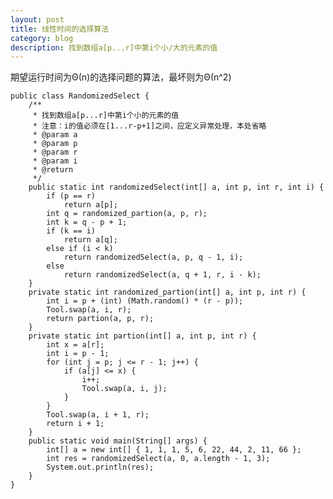 ```yaml
---
layout: post
title: 线性时间的选择算法
category: blog
description: 找到数组a[p...r]中第i个小/大的元素的值
---
```


期望运行时间为Θ(n)的选择问题的算法，最坏则为Θ(n^2)

	public class RandomizedSelect {
	    /**
	     * 找到数组a[p...r]中第i个小的元素的值
	     * 注意：i的值必须在[1...r-p+1]之间，应定义异常处理，本处省略
	     * @param a
	     * @param p
	     * @param r
	     * @param i
	     * @return
	     */
	    public static int randomizedSelect(int[] a, int p, int r, int i) {
	        if (p == r)
	            return a[p];
	        int q = randomized_partion(a, p, r);
	        int k = q - p + 1;
	        if (k == i)
	            return a[q];
	        else if (i < k)
	            return randomizedSelect(a, p, q - 1, i);
	        else
	            return randomizedSelect(a, q + 1, r, i - k);
	    }
	    private static int randomized_partion(int[] a, int p, int r) {
	        int i = p + (int) (Math.random() * (r - p));
	        Tool.swap(a, i, r);
	        return partion(a, p, r);
	    }
	    private static int partion(int[] a, int p, int r) {
	        int x = a[r];
	        int i = p - 1;
	        for (int j = p; j <= r - 1; j++) {
	            if (a[j] <= x) {
	                i++;
	                Tool.swap(a, i, j);
	            }
	        }
	        Tool.swap(a, i + 1, r);
	        return i + 1;
	    }
	    public static void main(String[] args) {
	        int[] a = new int[] { 1, 1, 1, 5, 6, 22, 44, 2, 11, 66 };
	        int res = randomizedSelect(a, 0, a.length - 1, 3);
	        System.out.println(res);
	    }
	}
